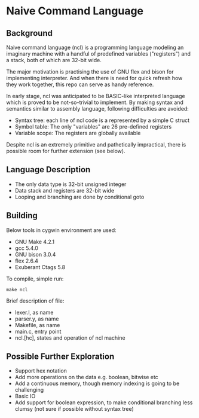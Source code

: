 Naive Command Language
======================

Background
----------

Naive command language (ncl) is a programming language modeling an
imaginary machine with a handful of predefined variables ("registers")
and a stack, both of which are 32-bit wide.

The major motivation is practising the use of GNU flex and bison for
implementing interpreter. And when there is need for quick refresh
how they work together, this repo can serve as handy reference.

In early stage, ncl was anticipated to be BASIC-like interpreted
language which is proved to be not-so-trivial to implement. By
making syntax and semantics similar to assembly language, following
difficulties are avoided:

* Syntax tree: each line of ncl code is a represented by a simple 
  C struct
* Symbol table: The only "variables" are 26 pre-defined registers
* Variable scope: The registers are globally available

Despite ncl is an extremely primitive and pathetically impractical,
there is possible room for further extension (see below).


Language  Description
---------------------

* The only data type is 32-bit unsigned integer
* Data stack and registers are 32-bit wide 
* Looping and branching are done by conditional goto


Building
--------

Below tools in cygwin environment are used:

* GNU Make 4.2.1
* gcc 5.4.0
* GNU bison 3.0.4
* flex 2.6.4
* Exuberant Ctags 5.8

To compile, simple run:

    make ncl

Brief description of file:

* lexer.l, as name
* parser.y, as name
* Makefile, as name
* main.c, entry point
* ncl.[hc], states and operation of ncl machine


Possible Further Exploration
---------------------------
* Support hex notation
* Add more operations on the data e.g. boolean, bitwise etc
* Add a continuous memory, though memory indexing is going to be
  challenging
* Basic IO
* Add support for boolean expression, to make conditional branching
  less clumsy (not sure if possible without syntax tree)
